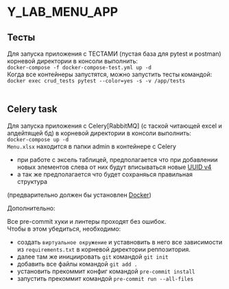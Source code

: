 # Y_LAB_MENU_APP

## Тесты
Для запуска приложения с ТЕСТАМИ (пустая база для pytest и postman) корневой директории в консоли выполнить:<br>
`docker-compose -f docker-compose-test.yml up -d`<br>
Когда все контейнеры запустятся, можно запустить тесты командой:<br>
`docker exec crud_tests pytest --color=yes -s -v /app/tests`<br>
<br>
## Celery task
Для запуска приложения с Celery[RabbitMQ] (с таской читающей excel и апдейтящей бд) в корневой директории в консоли выполнить:<br>
`docker-compose up -d`<br>
`Menu.xlsx` находится в папки admin в контейнере с Celery<br>
- при работе с эксель таблицей, предполагается что при добавлении новых элементов слева от них будут вписываться новые <a href="https://uuidgen.org/v/4">UUID v4<a>
- а так же предполагается что будет сохраняься правильная структура







(предварительно должен бы установлен <a href="https://www.docker.com/">Docker<a>)

Дополнительно:<br>

Все pre-commit хуки и линтеры проходят без ошибок.<br>
Чтобы в этом убедиться, необходимо:
- создать `виртуальное окружение` и уставновить в него все зависимости из `requirements.txt` в корневой директории реппозитория.
- далее там же инициировать `git` командой `git init`
- добавить все файлы командой `git add . `
- установить прекоммит конфиг командой `pre-commit install`
- запустить прекоммит командой `pre-commit run --all-files`

